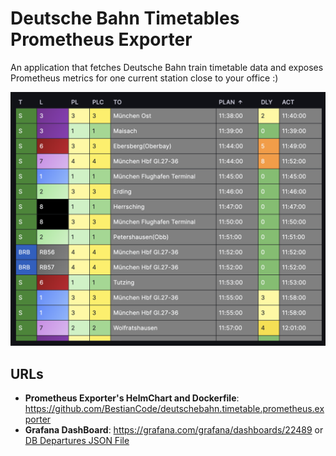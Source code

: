 # Deutsche Bahn Timetables Prometheus Exporter

An application that fetches Deutsche Bahn train timetable data and exposes Prometheus metrics for one current station close to your office :)

![DB Departures](https://raw.githubusercontent.com/BestianCode/deutschebahn.timetable.prometheus.exporter/refs/heads/master/grafana/DB_Departures.png)

## URLs

- **Prometheus Exporter's HelmChart and Dockerfile**: https://github.com/BestianCode/deutschebahn.timetable.prometheus.exporter
- **Grafana DashBoard**: https://grafana.com/grafana/dashboards/22489 or [DB Departures JSON File](https://github.com/BestianCode/deutschebahn.timetable.prometheus.exporter/tree/master/grafana)
